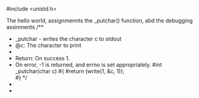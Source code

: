 #include <unistd.h>


The hello world, assignmennts the _putchar() function, abd the debugging assinments
/**
 * _putchar - writes the character c to stdout
 * @c: The character to print
 *
 * Return: On success 1.
 * On error, -1 is returned, and errno is set appropriately.
#int _putchar(char c)
#{
#return (write(1, &c, 1));	
#}
*/
*
*